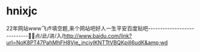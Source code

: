 # hnixjc
22年网站www飞卢填空题,来个网站吧好人一生平安百度贴吧----------------------------🍢🍢点/此/进/入/http://www.baidu.com/link?url=NoK8PT47PahMhFH8Vie_jnciyIKNTTtVBQKpill6udK&amp;wd
